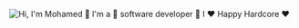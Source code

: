 <p align="center">
  <img src="https://github.com/matyo91/matyo91/raw/main/assets/github.gif" alt="Hi, I'm Mohamed 👋 I'm a 🚀 software developer 🚀 I ❤️ Happy Hardcore ❤️">
</p>

